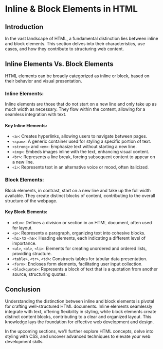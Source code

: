 # Inline & Block Elements in HTML

## Introduction

In the vast landscape of HTML, a fundamental distinction lies between inline and block elements. This section delves
into their characteristics, use cases, and how they contribute to structuring web content.

## Inline Elements Vs. Block Elements

HTML elements can be broadly categorized as inline or block, based on their behavior and visual presentation.

### Inline Elements:

Inline elements are those that do not start on a new line and only take up as much width as necessary. They flow within
the content, allowing for a seamless integration with text.

#### Key Inline Elements:

- `<a>`: Creates hyperlinks, allowing users to navigate between pages.
- `<span>`: A generic container used for styling a specific portion of text.
- `<strong>` and `<em>`: Emphasize text without starting a new line.
- `<img>`: Embeds images inline with the text, enhancing visual content.
- `<br>`: Represents a line break, forcing subsequent content to appear on a new line.
- `<i>`: Represents text in an alternative voice or mood, often italicized.

### Block Elements:

Block elements, in contrast, start on a new line and take up the full width available. They create distinct blocks of
content, contributing to the overall structure of the webpage.

#### Key Block Elements:

- `<div>`: Defines a division or section in an HTML document, often used for layout.
- `<p>`: Represents a paragraph, organizing text into cohesive blocks.
- `<h1>` to `<h6>`: Heading elements, each indicating a different level of importance.
- `<ul>`, `<ol>`, `<li>`: Elements for creating unordered and ordered lists, providing structure.
- `<table>`, `<tr>`, `<td>`: Constructs tables for tabular data presentation.
- `<form>`: Encloses form elements, facilitating user input collection.
- `<blockquote>`: Represents a block of text that is a quotation from another source, structuring quotes.

## Conclusion

Understanding the distinction between inline and block elements is pivotal for crafting well-structured HTML documents.
Inline elements seamlessly integrate with text, offering flexibility in styling, while block elements create distinct
content blocks, contributing to a clear and organized layout. This knowledge lays the foundation for effective web
development and design.

In the upcoming sections, we'll further explore HTML concepts, delve into styling with CSS, and uncover advanced
techniques to elevate your web development skills.
